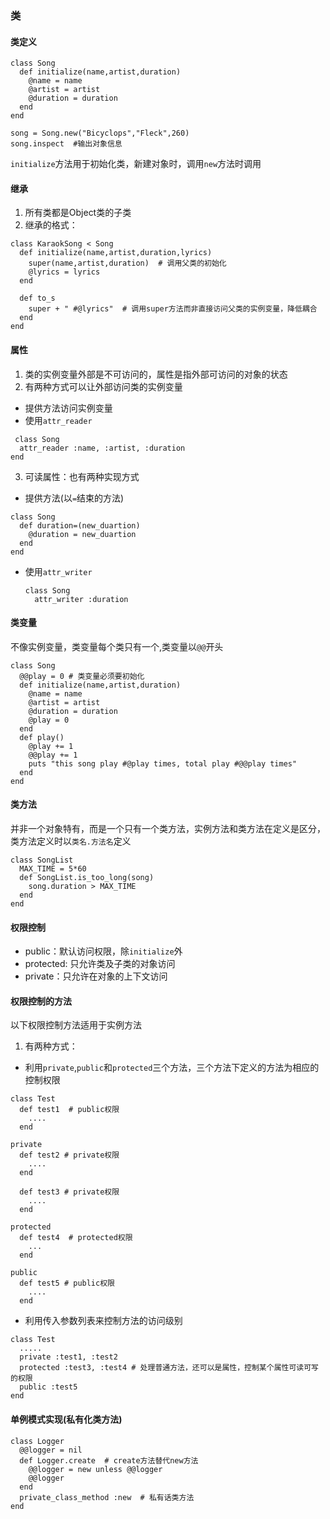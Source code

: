 ### 类

#### 类定义

```
class Song
  def initialize(name,artist,duration)
    @name = name
    @artist = artist
    @duration = duration
  end
end

song = Song.new("Bicyclops","Fleck",260)
song.inspect  #输出对象信息
```

`initialize`方法用于初始化类，新建对象时，调用`new`方法时调用

#### 继承

1. 所有类都是Object类的子类
2. 继承的格式：

```
class KaraokSong < Song
  def initialize(name,artist,duration,lyrics)
    super(name,artist,duration)  # 调用父类的初始化
    @lyrics = lyrics
  end

  def to_s
    super + " #@lyrics"  # 调用super方法而非直接访问父类的实例变量，降低耦合
  end  
end
```

#### 属性

1. 类的实例变量外部是不可访问的，属性是指外部可访问的对象的状态
2. 有两种方式可以让外部访问类的实例变量
 - 提供方法访问实例变量
 - 使用`attr_reader`

```
 class Song
  attr_reader :name, :artist, :duration
end
```

3. 可读属性：也有两种实现方式
  - 提供方法(以`=`结束的方法)
  ```
  class Song
    def duration=(new_duartion)
      @duration = new_duartion
    end
  end
  ```

  - 使用`attr_writer`

    ```
    class Song
      attr_writer :duration
    ```

#### 类变量
不像实例变量，类变量每个类只有一个,类变量以`@@`开头

```
class Song
  @@play = 0 # 类变量必须要初始化
  def initialize(name,artist,duration)
    @name = name
    @artist = artist
    @duration = duration
    @play = 0
  end
  def play()
    @play += 1
    @@play += 1
    puts "this song play #@play times, total play #@@play times"
  end
end
```

#### 类方法
并非一个对象特有，而是一个只有一个类方法，实例方法和类方法在定义是区分，类方法定义时以`类名.方法名`定义

```
class SongList
  MAX_TIME = 5*60
  def SongList.is_too_long(song)
    song.duration > MAX_TIME
  end
end
```

#### 权限控制

- public：默认访问权限，除`initialize`外
- protected: 只允许类及子类的对象访问
- private：只允许在对象的上下文访问


#### 权限控制的方法
以下权限控制方法适用于实例方法

1. 有两种方式：
  - 利用`private`,`public`和`protected`三个方法，三个方法下定义的方法为相应的控制权限

  ```
  class Test
    def test1  # public权限
      ....
    end

  private
    def test2 # private权限
      ....
    end

    def test3 # private权限
      ....
    end

  protected
    def test4  # protected权限
      ...
    end

  public
    def test5 # public权限
      ....
    end
  ```

  - 利用传入参数列表来控制方法的访问级别

  ```
  class Test
    .....
    private :test1, :test2
    protected :test3, :test4 # 处理普通方法，还可以是属性，控制某个属性可读可写的权限
    public :test5
  end
  ```

#### 单例模式实现(私有化类方法)

```
class Logger
  @@logger = nil
  def Logger.create  # create方法替代new方法
    @@logger = new unless @@logger
    @@logger
  end
  private_class_method :new  # 私有话类方法
end
```
